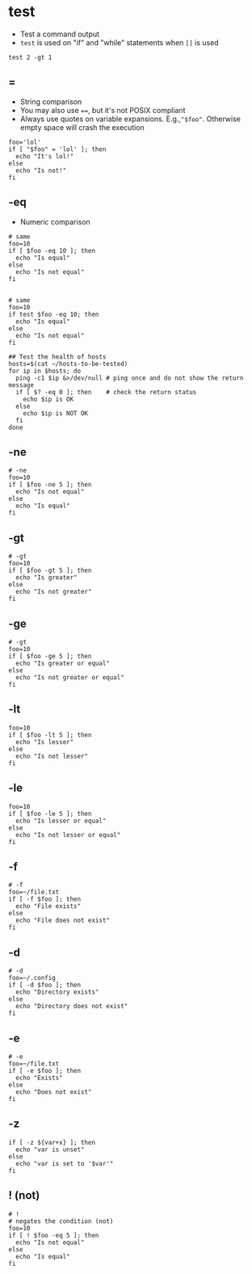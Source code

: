 # test

- Test a command output
- `test` is used on "if" and "while" statements when `[]` is used

```shell
test 2 -gt 1
```

## =

- String comparison
- You may also use `==`, but it's not POSIX compliant
- Always use quotes on variable expansions. E.g.,`"$foo"`. Otherwise empty space will crash the execution

```shell
foo='lol'
if [ "$foo" = 'lol' ]; then
  echo "It's lol!"
else
  echo "Is not!"
fi
```

## -eq

- Numeric comparison

```shell
# same
foo=10
if [ $foo -eq 10 ]; then
  echo "Is equal"
else
  echo "Is not equal"
fi


# same
foo=10
if test $foo -eq 10; then
  echo "Is equal"
else
  echo "Is not equal"
fi
```

```shell
## Test the health of hosts
hosts=$(cat ~/hosts-to-be-tested)
for ip in $hosts; do
  ping -c1 $ip &>/dev/null # ping once and do not show the return message
  if [ $? -eq 0 ]; then    # check the return status
    echo $ip is OK
  else
    echo $ip is NOT OK
  fi
done
```

## -ne

```shell
# -ne
foo=10
if [ $foo -ne 5 ]; then
  echo "Is not equal"
else
  echo "Is equal"
fi
```

## -gt

```shell
# -gt
foo=10
if [ $foo -gt 5 ]; then
  echo "Is greater"
else
  echo "Is not greater"
fi
```

## -ge

```shell
# -gt
foo=10
if [ $foo -ge 5 ]; then
  echo "Is greater or equal"
else
  echo "Is not greater or equal"
fi
```

## -lt

```shell
foo=10
if [ $foo -lt 5 ]; then
  echo "Is lesser"
else
  echo "Is not lesser"
fi
```

## -le

```shell
foo=10
if [ $foo -le 5 ]; then
  echo "Is lesser or equal"
else
  echo "Is not lesser or equal"
fi
```

## -f

```shell
# -f
foo=~/file.txt
if [ -f $foo ]; then
  echo "File exists"
else
  echo "File does not exist"
fi
```

## -d

```shell
# -d
foo=~/.config
if [ -d $foo ]; then
  echo "Directory exists"
else
  echo "Directory does not exist"
fi
```

## -e

```shell
# -e
foo=~/file.txt
if [ -e $foo ]; then
  echo "Exists"
else
  echo "Does not exist"
fi
```

## -z

```shell
if [ -z ${var+x} ]; then
  echo "var is unset"
else
  echo "var is set to '$var'"
fi
```

## ! (not)

```shell
# !
# negates the condition (not)
foo=10
if [ ! $foo -eq 5 ]; then
  echo "Is not equal"
else
  echo "Is equal"
fi
```
